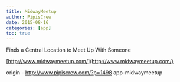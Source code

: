 ```yaml
---
title: MidwayMeetup
author: PipisCrew
date: 2015-08-16
categories: [app]
toc: true
---
```


Finds a Central Location to Meet Up With Someone

[http://www.midwaymeetup.com/](http://www.midwaymeetup.com/)

origin - http://www.pipiscrew.com/?p=1498 app-midwaymeetup
